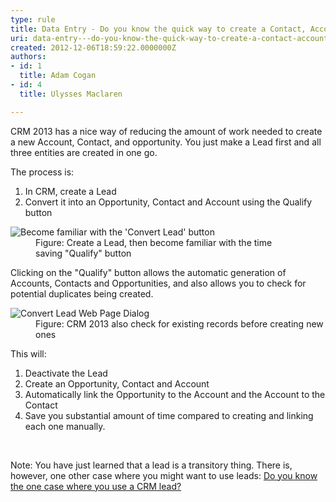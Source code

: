```yaml
---
type: rule
title: Data Entry - Do you know the quick way to create a Contact, Account, and Opportunity in one go?
uri: data-entry---do-you-know-the-quick-way-to-create-a-contact-account-and-opportunity-in-one-go
created: 2012-12-06T18:59:22.0000000Z
authors:
- id: 1
  title: Adam Cogan
- id: 4
  title: Ulysses Maclaren

---
```


 
​​​​CRM 2013 has a nice way of reducing the amount of work needed to create a new Account, Contact, and opportunity. You just make a Lead first and all three entities are created in one go.

The process is:​
 
1. In CRM, create a Lead
2. Convert it into an Opportunity, Contact and Account using the Qualify button

<dl class="image"><dt>
         <img alt="Become familiar with the 'Convert Lead' button" src="/PublishingImages/CRM_ConvertLead.jpg">
      </dt><dd>Figure&#58; Create a Lead, then become familiar with the time saving&#160;&quot;Qualify&quot; button</dd></dl>
Clicking on the "Qualify" button allows the automatic generation of Accounts, Contacts and Opportunities, and also allows you to check for potential duplicates being created.
<dl class="image"><dt>
         <img alt="Convert Lead Web Page Dialog" src="/PublishingImages/CRM_ConvertLeadDialg.jpg">
      </dt><dd>Figure&#58; CRM 2013 also&#160;check for existing records before creating new ones</dd></dl>
This will:

1. ​Deactivate the Lead​
2. Create an Opportunity, Contact and Account
3. Automatically link the Opportunity to the Account and the Account to the Contact
4. Save you substantial amount of time compared to creating and linking each one manually.


​


Note: You have just learned that a lead is a transitory thing. There is, however, one other case where you might want to use leads: [Do you know the one case where you use a CRM lead?](/Pages/The-one-case-where-you-use-a-CRM-lead.aspx) 

